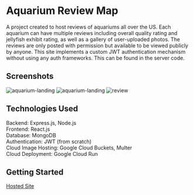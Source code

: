 # Aquarium Review Map
A project created to host reviews of aquariums all over the US. Each aquarium can have multiple reviews including overall quality rating and jellyfish exhibit rating, as well as a gallery of user-uploaded photos. The reviews are only posted with permission but available to be viewed publicly by anyone. This site implements a custom JWT authentication mechanism without using any auth frameworks. This can be found in the server code.

## Screenshots
![aquarium-landing](https://github.com/user-attachments/assets/bf82a256-46da-488a-aee7-d859178a8511)
![aquarium-landing](https://github.com/user-attachments/assets/1a532ad6-4d5b-422c-a9c2-cfa628913802)
![review](https://github.com/user-attachments/assets/3eed65ed-fb45-4046-90cf-0cc8c3b6d10b)

## Technologies Used
Backend: Express.js, Node.js  
Frontend: React.js  
Database: MongoDB  
Authentication: JWT (from scratch)  
Cloud Image Hosting: Google Cloud Buckets, Multer  
Cloud Deployment: Google Cloud Run  

## Getting Started
[Hosted Site](https://thc-aquariumratings.com/)
